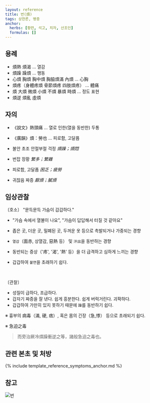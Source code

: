 ```yaml
---
layout: reference
title: 번(煩)
tags: 상한론, 병증
anchor:
  herbs: [황련, 석고, 치자, 산조인]
  formulas: []
---
```



## 용례

* 煩熱 煩渴 ... 열감
* 煩躁 躁煩 ... 행동
* 心煩 胸煩 胸中煩 胸脇煩滿 內煩  ... 心胸
* 煩疼（身體疼煩 骨節煩疼 四肢煩疼） ... 體痛
* 煩 大煩 微煩 小煩 不煩 暴煩 時煩 ... 정도 표현
* 煩逆 煩亂 虛煩

## 자의

* 《說文》熱頭痛 ... 열로 인한(열을 동반한) 두통
* 《廣韻》煩：勞也 ... 피로함, 고달픔

* 불안 초조 안절부절 걱정 _煩躁；煩悶_
* 번잡 장황 _繁多；繁雜_
* 피로함, 고달픔 _困乏；疲勞_
* 귀찮음 짜증 _厭煩；膩煩_

## 임상관찰

〔호소〕 "문득문득 가슴이 갑갑하다."
* "가슴 속에서 열불이 나요", "가슴이 답답해서 터질 것 같아요"
* 좁은 곳, 더운 곳, 밀폐된 곳, 두꺼운 옷 등으로 촉발되거나 가중되는 경향

* `열감`（面赤, 상열감, 惡熱 등） 및 `汗出`을 동반하는 경향
* 동반되는 증상（'疼', '渴', '熱' 등）을 더 급격하고 심하게 느끼는 경향
* 갑갑하여 `불면`을 초래하기 쉽다.

<br>

〔관찰〕 
* 성질이 급하다, 조급하다.
* 갑자기 짜증을 잘 낸다. 쉽게 흥분한다. 쉽게 버럭거린다. 괴팍하다.
* 갑갑하여 가만히 있지 못하기 때문에 `躁`를 동반하기 쉽다.

※ 흉부의 病毒（滿, 硬, 痞）, 혹은 몸의 긴장（急,悸） 등으로 초래되기 쉽다.

※ 急迫之毒

> 而旁治厥冷煩躁衝逆之等，諸般急迫之毒也。

## 관련 본초 및 처방


{% include template_reference_symptoms_anchor.md %}


## 참고

![번]({{site.baseurl}}/img/etc/번.jpg)
